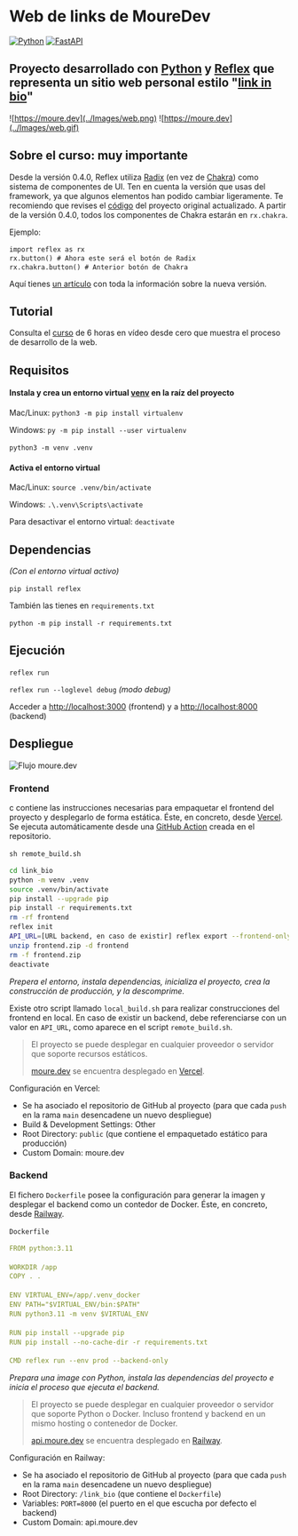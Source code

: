# Web de links de MoureDev

[![Python](https://img.shields.io/badge/Python-3.11+-yellow?style=for-the-badge&logo=python&logoColor=white&labelColor=101010)](https://python.org)
[![FastAPI](https://img.shields.io/badge/Reflex-0.4.4+-5646ED?style=for-the-badge&logo=reflex&logoColor=white&labelColor=101010)](https://fastapi.tiangolo.com)

## Proyecto desarrollado con [Python](https://www.python.org/) y [Reflex](https://reflex.dev/) que representa un sitio web personal estilo "[link in bio](https://moure.dev/)"

![https://moure.dev](../Images/web.png)
![https://moure.dev](../Images/web.gif)

## Sobre el curso: muy importante

Desde la versión 0.4.0, Reflex utiliza [Radix](https://www.radix-ui.com/) (en vez de [Chakra](https://chakra-ui.com/)) como sistema de componentes de UI. Ten en cuenta la versión que usas del framework, ya que algunos elementos han podido cambiar ligeramente. Te recomiendo que revises el [código](./link_bio) del proyecto original actualizado. A partir de la versión 0.4.0, todos los componentes de Chakra estarán en `rx.chakra`.

Ejemplo:

```
import reflex as rx
rx.button() # Ahora este será el botón de Radix
rx.chakra.button() # Anterior botón de Chakra
```

Aquí tienes [un artículo](https://reflex.dev/blog/2024-02-16-reflex-v0.4.0) con toda la información sobre la nueva versión.

## Tutorial

Consulta el [curso](../README.md) de 6 horas en vídeo desde cero que muestra el proceso de desarrollo de la web.

## Requisitos

#### Instala y crea un entorno virtual [venv](https://packaging.python.org/en/latest/guides/installing-using-pip-and-virtual-environments/) en la raíz del proyecto
Mac/Linux: `python3 -m pip install virtualenv`

Windows: `py -m pip install --user virtualenv`

`python3 -m venv .venv`

#### Activa el entorno virtual 
Mac/Linux: `source .venv/bin/activate`

Windows: `.\.venv\Scripts\activate`

Para desactivar el entorno virtual: `deactivate`

## Dependencias
*(Con el entorno virtual activo)*

`pip install reflex`

También las tienes en `requirements.txt`

`python -m pip install -r requirements.txt`

## Ejecución
`reflex run`

`reflex run --loglevel debug` *(modo debug)*

Acceder a [http://localhost:3000](http://localhost:3000) (frontend) y a [http://localhost:8000](http://localhost:8000) (backend)

## Despliegue

![Flujo moure.dev](../Images/flow.png)

### Frontend

c contiene las instrucciones necesarias para empaquetar el frontend del proyecto y desplegarlo de forma estática. Éste, en concreto, desde [Vercel](https://vercel.com/). Se ejecuta automáticamente desde una [GitHub Action](../.github/workflows/static_build.yml) creada en el repositorio.

`sh remote_build.sh`

```bash
cd link_bio
python -m venv .venv
source .venv/bin/activate
pip install --upgrade pip
pip install -r requirements.txt
rm -rf frontend
reflex init
API_URL=[URL backend, en caso de existir] reflex export --frontend-only
unzip frontend.zip -d frontend
rm -f frontend.zip
deactivate
```

*Prepera el entorno, instala dependencias, inicializa el proyecto, crea la construcción de producción, y la descomprime.*

Existe otro script llamado `local_build.sh` para realizar construcciones del frontend en local. En caso de existir un backend, debe referenciarse con un valor en `API_URL`, como aparece en el script `remote_build.sh`.

> El proyecto se puede desplegar en cualquier proveedor o servidor que soporte recursos estáticos.
> 
> [moure.dev](https://moure.dev) se encuentra desplegado en [Vercel](https://vercel.com).

Configuración en Vercel:

* Se ha asociado el repositorio de GitHub al proyecto (para que cada `push` en la rama `main` desencadene un nuevo despliegue)
* Build & Development Settings: Other
* Root Directory: `public` (que contiene el empaquetado estático para producción)
* Custom Domain: moure.dev 

### Backend

El fichero `Dockerfile` posee la configuración para generar la imagen y desplegar el backend como un contedor de Docker.
Éste, en concreto, desde [Railway](https://railway.app/).

`Dockerfile`

```yaml
FROM python:3.11

WORKDIR /app
COPY . .

ENV VIRTUAL_ENV=/app/.venv_docker
ENV PATH="$VIRTUAL_ENV/bin:$PATH"
RUN python3.11 -m venv $VIRTUAL_ENV

RUN pip install --upgrade pip
RUN pip install --no-cache-dir -r requirements.txt

CMD reflex run --env prod --backend-only
```

*Prepara una image con Python, instala las dependencias del proyecto e inicia el proceso que ejecuta el backend.*

> El proyecto se puede desplegar en cualquier proveedor o servidor que soporte Python o Docker. Incluso frontend y backend en un mismo hosting o contenedor de Docker.
> 
> [api.moure.dev](https://api.moure.dev) se encuentra desplegado en [Railway](https://railway.app/).

Configuración en Railway:

* Se ha asociado el repositorio de GitHub al proyecto (para que cada `push` en la rama `main` desencadene un nuevo despliegue)
* Root Directory: `/link_bio` (que contiene el `Dockerfile`)
* Variables: `PORT=8000` (el puerto en el que escucha por defecto el backend)
* Custom Domain: api.moure.dev 